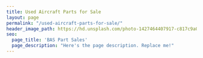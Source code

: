 ```yaml
---
title: Used Aircraft Parts for Sale
layout: page
permalink: "/used-aircraft-parts-for-sale/"
header_image_path: https://hd.unsplash.com/photo-1427464407917-c817c9a0a6f6
seo:
  page_title: 'BAS Part Sales'
  page_description: "Here's the page description. Replace me!"
---
```

